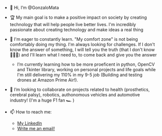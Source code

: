 - 👋 Hi, I’m @GonzaloMata
- 🏆 My main goal is to make a positive impact on society by creating technology that will help people live better lives. I'm incredibly passionate about creating technology and make ideas a real thing
     
- 🌱 I'm eager to constantly learn. "My comfort zone" is not being comfortably doing my thing. I'm always looking for challenges. If I don't know the answer of something, I will tell you the truth (that I don't know 🤷🏻‍♂️) and I'll learn what I need to, to come back and give you the answer

  - I’m currently learning how to be more proeficent in python, OpenCV and Tkinter library, working on personal projects and life goals while I'm still delivering my 110% in my 9-5 job (Building and testing drones at Amazon Prime Air!).

- 💞️ I’m looking to collaborate on projects related to health (prosthetics, cerebral palsy), robotics, authonomous vehicles and automotive industry! (I'm a huge F1 fan 🏎 )

- 📫 How to reach me:
  - [My LinkedIn](https://www.linkedin.com/in/gonzalo-mata/)
  - [Write me an email!](mailto:gonzalomatach96@gmail.com)

<!---
GonzaloMata/GonzaloMata is a ✨ special ✨ repository because its `README.md` (this file) appears on your GitHub profile.
You can click the Preview link to take a look at your changes.
--->
